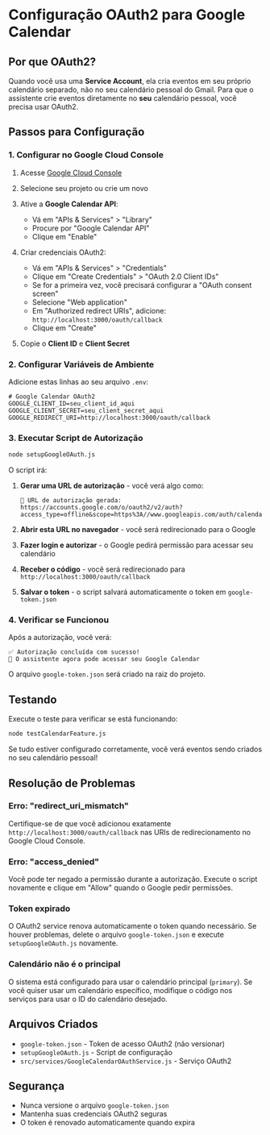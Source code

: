 # Configuração OAuth2 para Google Calendar

## Por que OAuth2?

Quando você usa uma **Service Account**, ela cria eventos em seu próprio calendário separado, não no seu calendário pessoal do Gmail. Para que o assistente crie eventos diretamente no **seu** calendário pessoal, você precisa usar OAuth2.

## Passos para Configuração

### 1. Configurar no Google Cloud Console

1. Acesse [Google Cloud Console](https://console.cloud.google.com/)
2. Selecione seu projeto ou crie um novo
3. Ative a **Google Calendar API**:
   - Vá em "APIs & Services" > "Library"
   - Procure por "Google Calendar API"
   - Clique em "Enable"

4. Criar credenciais OAuth2:
   - Vá em "APIs & Services" > "Credentials"
   - Clique em "Create Credentials" > "OAuth 2.0 Client IDs"
   - Se for a primeira vez, você precisará configurar a "OAuth consent screen"
   - Selecione "Web application"
   - Em "Authorized redirect URIs", adicione: `http://localhost:3000/oauth/callback`
   - Clique em "Create"

5. Copie o **Client ID** e **Client Secret**

### 2. Configurar Variáveis de Ambiente

Adicione estas linhas ao seu arquivo `.env`:

```env
# Google Calendar OAuth2
GOOGLE_CLIENT_ID=seu_client_id_aqui
GOOGLE_CLIENT_SECRET=seu_client_secret_aqui
GOOGLE_REDIRECT_URI=http://localhost:3000/oauth/callback
```

### 3. Executar Script de Autorização

```bash
node setupGoogleOAuth.js
```

O script irá:

1. **Gerar uma URL de autorização** - você verá algo como:
   ```
   🔗 URL de autorização gerada:
   https://accounts.google.com/o/oauth2/v2/auth?access_type=offline&scope=https%3A//www.googleapis.com/auth/calendar&response_type=code&client_id=...
   ```

2. **Abrir esta URL no navegador** - você será redirecionado para o Google

3. **Fazer login e autorizar** - o Google pedirá permissão para acessar seu calendário

4. **Receber o código** - você será redirecionado para `http://localhost:3000/oauth/callback`

5. **Salvar o token** - o script salvará automaticamente o token em `google-token.json`

### 4. Verificar se Funcionou

Após a autorização, você verá:

```
✅ Autorização concluída com sucesso!
🎉 O assistente agora pode acessar seu Google Calendar
```

O arquivo `google-token.json` será criado na raiz do projeto.

## Testando

Execute o teste para verificar se está funcionando:

```bash
node testCalendarFeature.js
```

Se tudo estiver configurado corretamente, você verá eventos sendo criados no seu calendário pessoal!

## Resolução de Problemas

### Erro: "redirect_uri_mismatch"

Certifique-se de que você adicionou exatamente `http://localhost:3000/oauth/callback` nas URIs de redirecionamento no Google Cloud Console.

### Erro: "access_denied"

Você pode ter negado a permissão durante a autorização. Execute o script novamente e clique em "Allow" quando o Google pedir permissões.

### Token expirado

O OAuth2 service renova automaticamente o token quando necessário. Se houver problemas, delete o arquivo `google-token.json` e execute `setupGoogleOAuth.js` novamente.

### Calendário não é o principal

O sistema está configurado para usar o calendário principal (`primary`). Se você quiser usar um calendário específico, modifique o código nos serviços para usar o ID do calendário desejado.

## Arquivos Criados

- `google-token.json` - Token de acesso OAuth2 (não versionar)
- `setupGoogleOAuth.js` - Script de configuração
- `src/services/GoogleCalendarOAuthService.js` - Serviço OAuth2

## Segurança

- Nunca versione o arquivo `google-token.json`
- Mantenha suas credenciais OAuth2 seguras
- O token é renovado automaticamente quando expira
